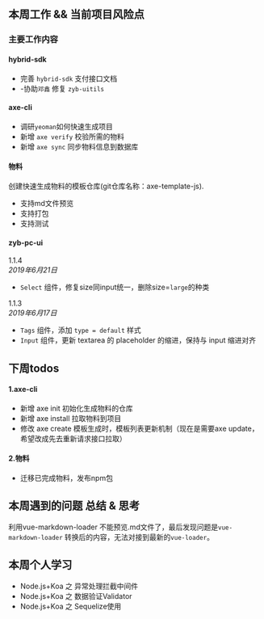## 本周工作 && 当前项目风险点

### 主要工作内容

####  hybrid-sdk
-  完善 `hybrid-sdk` 支付接口文档
- -协助`邓鑫` 修复 `zyb-uitils` 

#### axe-cli
-  调研`yeoman`如何快速生成项目
-  新增 `axe verify` 校验所需的物料
-  新增 `axe sync` 同步物料信息到数据库

#### 物料
创建快速生成物料的模板仓库(git仓库名称：axe-template-js).
- 支持md文件预览
- 支持打包
- 支持测试

#### zyb-pc-ui
 1.1.4  
_2019年6月21日_
- `Select` 组件，修复size同input统一，删除size=`large`的种类

1.1.3  
_2019年6月17日_
- `Tags` 组件，添加 `type = default` 样式
- `Input` 组件，更新 textarea 的 placeholder 的缩进，保持与 input 缩进对齐



## 下周todos

#### 1.axe-cli
- 新增 axe init 初始化生成物料的仓库
- 新增 axe install 拉取物料到项目
- 修改 axe create 模板生成时，模板列表更新机制（现在是需要axe update，希望改成先去重新请求接口拉取）

#### 2.物料
- 迁移已完成物料，发布npm包

## 本周遇到的问题 总结 & 思考
利用vue-markdown-loader 不能预览.md文件了，最后发现问题是`vue-markdown-loader` 转换后的内容，无法对接到最新的`vue-loader`。

## 本周个人学习
- Node.js+Koa 之 异常处理拦截中间件
- Node.js+Koa 之 数据验证Validator
- Node.js+Koa 之 Sequelize使用
